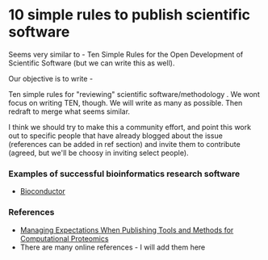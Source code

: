 # 10 simple rules to publish scientific software
Seems  very similar to - Ten Simple Rules for the Open Development of Scientific
Software (but we can write this as well).

Our objective is to write  - 

Ten simple rules for "reviewing" scientific software/methodology . We wont focus on writing TEN, though. We will write as many as possible. Then redraft to merge what seems similar.

I think we should try to make this a community effort, and point this work out to specific people that have already blogged about the issue (references can be added in ref section) and invite them to contribute (agreed, but we'll be choosy in inviting select people). 


### Examples of successful bioinformatics research software
- [Bioconductor](http://bioconductor.org/)



### References
- [Managing Expectations When Publishing Tools and Methods for Computational Proteomics](http://pubs.acs.org/doi/abs/10.1021/pr501318d)
- There are many online references - I will add them here
